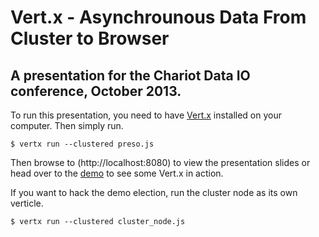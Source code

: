# Vert.x - Asynchrounous Data From Cluster to Browser

## A presentation for the Chariot Data IO conference, October 2013.

To run this presentation, you need to have [Vert.x](http://vertx.io)
installed on your computer. Then simply run.

    $ vertx run --clustered preso.js 

Then browse to (http://localhost:8080) to view the presentation slides
or head over to the [demo](http://localhost:8080/vote.html) to see
some Vert.x in action.

If you want to hack the demo election, run the cluster node as its
own verticle.

    $ vertx run --clustered cluster_node.js
